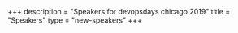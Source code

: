 +++
description = "Speakers for devopsdays chicago 2019"
title = "Speakers"
type = "new-speakers"
+++